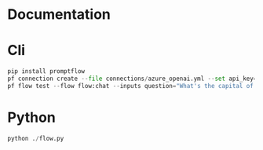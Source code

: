 # Documentation

# Cli
```python
pip install promptflow
pf connection create --file connections/azure_openai.yml --set api_key=<your_api_key> api_base=<your_api_base> --name open_ai_connection
pf flow test --flow flow:chat --inputs question="What's the capital of France?"
```

# Python
```python
python ./flow.py
```